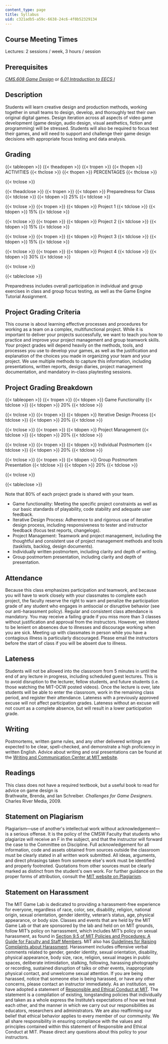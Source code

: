```yaml
---
content_type: page
title: Syllabus
uid: c321adb5-a59c-6638-24c6-4f0b52329134
---
```


Course Meeting Times
--------------------

Lectures: 2 sessions / week, 3 hours / session

Prerequisites
-------------

[_CMS.608 Game Design_](/courses/cms-608-game-design-spring-2014) or [_6.01 Introduction to EECS I_](/courses/6-01sc-introduction-to-electrical-engineering-and-computer-science-i-spring-2011)

Description
-----------

Students will learn creative design and production methods, working together in small teams to design, develop, and thoroughly test their own original digital games. Design iteration across all aspects of video game development (game design, audio design, visual aesthetics, fiction and programming) will be stressed. Students will also be required to focus test their games, and will need to support and challenge their game design decisions with appropriate focus testing and data analysis.

Grading
-------

{{< tableopen >}}
{{< theadopen >}}
{{< tropen >}}
{{< thopen >}}
ACTIVITIES
{{< thclose >}}
{{< thopen >}}
PERCENTAGES
{{< thclose >}}

{{< trclose >}}

{{< theadclose >}}
{{< tropen >}}
{{< tdopen >}}
Preparedness for Class
{{< tdclose >}}
{{< tdopen >}}
25%
{{< tdclose >}}

{{< trclose >}}
{{< tropen >}}
{{< tdopen >}}
Project 1
{{< tdclose >}}
{{< tdopen >}}
15%
{{< tdclose >}}

{{< trclose >}}
{{< tropen >}}
{{< tdopen >}}
Project 2
{{< tdclose >}}
{{< tdopen >}}
15%
{{< tdclose >}}

{{< trclose >}}
{{< tropen >}}
{{< tdopen >}}
Project 3
{{< tdclose >}}
{{< tdopen >}}
15%
{{< tdclose >}}

{{< trclose >}}
{{< tropen >}}
{{< tdopen >}}
Project 4
{{< tdclose >}}
{{< tdopen >}}
30%
{{< tdclose >}}

{{< trclose >}}

{{< tableclose >}}

Preparedness includes overall participation in individual and group exercises in class and group focus testing, as well as the Game Engine Tutorial Assignment.

Project Grading Criteria
------------------------

This course is about learning effective processes and procedures for working as a team on a complex, multifunctional project. While it is important to deliver your projects successfully, we want to teach you how to practice and improve your project management and group teamwork skills. Your project grades will depend heavily on the methods, tools, and processes you use to develop your games, as well as the justification and explanation of the choices you made in organizing your team and your project. We use multiple methods to capture this information, including presentations, written reports, design diaries, project management documentation, and mandatory in-class playtesting sessions.

Project Grading Breakdown
-------------------------

{{< tableopen >}}
{{< tropen >}}
{{< tdopen >}}
Game Functionality
{{< tdclose >}}
{{< tdopen >}}
20%
{{< tdclose >}}

{{< trclose >}}
{{< tropen >}}
{{< tdopen >}}
Iterative Design Process
{{< tdclose >}}
{{< tdopen >}}
20%
{{< tdclose >}}

{{< trclose >}}
{{< tropen >}}
{{< tdopen >}}
Project Management
{{< tdclose >}}
{{< tdopen >}}
20%
{{< tdclose >}}

{{< trclose >}}
{{< tropen >}}
{{< tdopen >}}
Individual Postmortem
{{< tdclose >}}
{{< tdopen >}}
20%
{{< tdclose >}}

{{< trclose >}}
{{< tropen >}}
{{< tdopen >}}
Group Postmortem Presentation
{{< tdclose >}}
{{< tdopen >}}
20%
{{< tdclose >}}

{{< trclose >}}

{{< tableclose >}}

Note that 80% of each project grade is shared with your team.

*   Game functionality: Meeting the specific project constraints as well as our basic standards of playability, code stability and adequate user feedback.
*   Iterative Design Process: Adherence to and rigorous use of iterative design process, including responsiveness to tester and instructor feedback (focus test reports, changelogs).
*   Project Management: Teamwork and project management, including the thoughtful and consistent use of project management methods and tools (tasklists, backlog, design documents).
*   Individually written postmortem, including clarity and depth of writing.
*   Group postmortem presentation, including clarity and depth of presentation.

Attendance
----------

Because this class emphasizes participation and teamwork, and because you will have to work closely with your classmates to complete each project, the faculty reserve the right to warn and penalize the participation grade of any student who engages in antisocial or disruptive behavior (see our anti-harassment policy). Regular and consistent class attendance is mandatory. You may receive a failing grade if you miss more than 3 classes without justification and approval from the instructors. However, we intend to be lenient on absences due to illnesses and discourage working when you are sick. Meeting up with classmates in person while you have a contagious illness is particularly discouraged. Please email the instructors before the start of class if you will be absent due to illness.

Lateness
--------

Students will not be allowed into the classroom from 5 minutes in until the end of any lecture in progress, including scheduled guest lectures. This is to avoid disruption to the lecturer, fellow students, and future students (i.e. those watching the MIT-OCW posted videos). Once the lecture is over, late students will be able to enter the classroom, work in the remaining class period, and register their attendance. Lateness with a previously approved excuse will not affect participation grades. Lateness without an excuse will not count as a complete absence, but will result in a lower participation grade.

Writing
-------

Postmortems, written game rules, and any other delivered writings are expected to be clear, spell-checked, and demonstrate a high proficiency in written English. Advice about writing and oral presentations can be found at the [Writing and Communication Center at MIT website](http://cmsw.mit.edu/writing-and-communication-center/).

Readings
--------

This class does not have a required textbook, but a useful book to read for advice on game design is  
Brathwaite, Brenda, and Ian Schreiber. _Challenges for Game Designers_. Charles River Media, 2009.

Statement on Plagiarism
-----------------------

Plagiarism—use of another's intellectual work without acknowledgement—is a serious offense. It is the policy of the CMSW Faculty that students who plagiarize will receive an F in the subject, and that the instructor will forward the case to the Committee on Discipline. Full acknowledgement for all information, code and assets obtained from sources outside the classroom must be clearly stated in all written work submitted. All ideas, arguments, and direct phrasings taken from someone else's work must be identified and properly footnoted. Quotations from other sources must be clearly marked as distinct from the student's own work. For further guidance on the proper forms of attribution, consult the [MIT website on Plagiarism](http://cmsw.mit.edu/writing-and-communication-center/avoiding-plagiarism/).

Statement on Harassment
-----------------------

The MIT Game Lab is dedicated to providing a harassment-free experience for everyone, regardless of race, color, sex, disability, religion, national origin, sexual orientation, gender identity, veteran’s status, age, physical appearance, or body size. Classes and events that are held by the MIT Game Lab or that are sponsored by the lab and held on on MIT grounds, follow MIT’s policy on harrassment, which includes MIT’s policy on sexual harassment, as found in [Section 9.5 of MIT Policies and Procedures: A Guide for Faculty and Staff Members](http://web.mit.edu/policies/9/9.5.html). MIT also has [Guidelines for Raising Complaints about Harassment](http://web.mit.edu/communications/hg/). Harassment includes offensive verbal comments related to gender, gender identity, sexual orientation, disability, physical appearance, body size, race, religion, sexual images in public spaces, deliberate intimidation, stalking, following, harassing photography or recording, sustained disruption of talks or other events, inappropriate physical contact, and unwelcome sexual attention. If you are being harassed, notice that someone else is being harassed, or have any other concerns, please contact an instructor immediately. As an institution, we have adopted a statement of [Responsible and Ethical Conduct at MIT](http://web.mit.edu/conduct/). The statement is a compilation of existing, longstanding policies that individually and taken as a whole express the Institute’s expectations of how we treat each other, and the manner in which we carry out our responsibilities as educators, researchers and administrators. We are also reaffirming our belief that ethical behavior applies to every member of our community. We all share responsibility in ensuring compliance with the values and principles contained within this statement of Responsible and Ethical Conduct at MIT. Please direct any questions about this policy to your instructors.